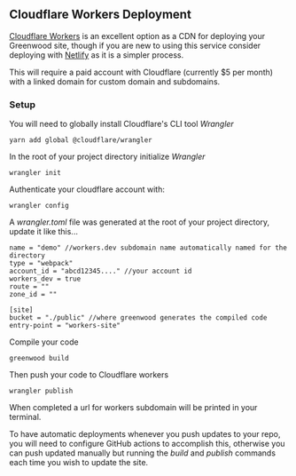 ## Cloudflare Workers Deployment

[Cloudflare Workers](https://workers.cloudflare.com/) is an excellent option as a CDN for deploying your Greenwood site, though if you are new to using this service consider deploying with [Netlify](https://www.netlify.com) as it is a simpler process.

This will require a paid account with Cloudflare (currently $5 per month) with a linked domain for custom domain and subdomains.

### Setup

You will need to globally install Cloudflare's CLI tool _Wrangler_

```render bash
yarn add global @cloudflare/wrangler
```

In the root of your project directory initialize _Wrangler_

```render bash
wrangler init
```

Authenticate your cloudflare account with:

```render bash
wrangler config
```

A _wrangler.toml_ file was generated at the root of your project directory, update it like this...

```render toml
name = "demo" //workers.dev subdomain name automatically named for the directory
type = "webpack"
account_id = "abcd12345...." //your account id
workers_dev = true
route = ""
zone_id = ""

[site]
bucket = "./public" //where greenwood generates the compiled code
entry-point = "workers-site"
```

Compile your code

```render bash
greenwood build
```

Then push your code to Cloudflare workers

```render bash
wrangler publish
```

When completed a url for workers subdomain will be printed in your terminal.

To have automatic deployments whenever you push updates to your repo, you will need to configure GitHub actions to accomplish this, otherwise you can push updated manually but running the _build_ and _publish_ commands each time you wish to update the site.
